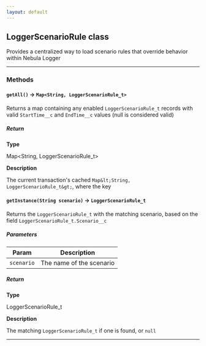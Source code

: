 ```yaml
---
layout: default
---
```


## LoggerScenarioRule class

Provides a centralized way to load scenario rules that override behavior within Nebula Logger

---

### Methods

#### `getAll()` → `Map<String, LoggerScenarioRule_t>`

Returns a map containing any enabled `LoggerScenarioRule_t` records with valid `StartTime__c` and `EndTime__c` values (null is considered valid)

##### Return

**Type**

Map&lt;String, LoggerScenarioRule_t&gt;

**Description**

The current transaction&apos;s cached `Map&lt;String, LoggerScenarioRule_t&gt;`, where the key

#### `getInstance(String scenario)` → `LoggerScenarioRule_t`

Returns the `LoggerScenarioRule_t` with the matching scenario, based on the field `LoggerScenarioRule_t.Scenario__c`

##### Parameters

| Param      | Description              |
| ---------- | ------------------------ |
| `scenario` | The name of the scenario |

##### Return

**Type**

LoggerScenarioRule_t

**Description**

The matching `LoggerScenarioRule_t` if one is found, or `null`

---
